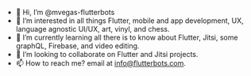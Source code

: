 - 👋 Hi, I’m @mvegas-flutterbots
- 👀 I’m interested in all things Flutter, mobile and app development, UX, language agnostic UI/UX, art, vinyl, and chess.
- 🌱 I’m currently learning all there is to know about Flutter, Jitsi, some graphQL, Firebase, and video editing.
- 💞️ I’m looking to collaborate on Flutter and Jitsi projects.
- 📫 How to reach me? email at info@flutterbots.com.

<!---
mvegas-flutterbots/mvegas-flutterbots is a ✨ special ✨ repository because its `README.md` (this file) appears on your GitHub profile.
You can click the Preview link to take a look at your changes.
--->

